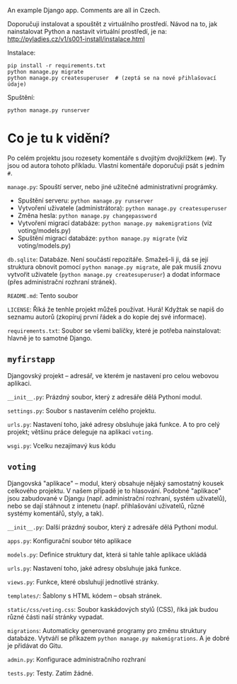 An example Django app. Comments are all in Czech.

Doporučuji instalovat a spouštět z virtuálního prostředí.
Návod na to, jak nainstalovat Python a nastavit virtuální prostředí, je na:
    http://pyladies.cz/v1/s001-install/instalace.html


Instalace:

    pip install -r requirements.txt
    python manage.py migrate
    python manage.py createsuperuser  # (zeptá se na nové přihlašovací údaje)

Spuštění:

    python manage.py runserver


# Co je tu k vidění?

Po celém projektu jsou rozesety komentáře s dvojitým dvojkřížkem (`##`).
Ty jsou od autora tohoto příkladu. Vlastní komentáře doporučuji psát
s jedním `#`.

`manage.py`: Spouští server, nebo jiné užitečné administrativní prográmky.

* Spuštění serveru: `python manage.py runserver`
* Vytvoření uživatele (administrátora): `python manage.py createsuperuser`
* Změna hesla: `python manage.py changepassword`
* Vytvoření migrací databáze: `python manage.py makemigrations` (viz voting/models.py)
* Spuštění migrací databáze: `python manage.py migrate` (viz voting/models.py)

`db.sqlite`: Databáze. Není součástí repozitáře. Smažeš-li ji, dá se
její struktura obnovit pomocí `python manage.py migrate`, ale pak musíš
znovu vytvořit uživatele (`python manage.py createsuperuser`) a dodat
informace (přes administrační rozhraní stránek).

`README.md`: Tento soubor

`LICENSE`: Říká že tenhle projekt můžeš používat. Hurá! Kdyžtak se napiš
do seznamu autorů (zkopíruj první řádek a do kopie dej své informace).

`requirements.txt`: Soubor se všemi balíčky, které je potřeba nainstalovat:
hlavně je to samotné Django.

## `myfirstapp`

Djangovský projekt – adresář, ve kterém je nastavení pro celou webovou
aplikaci.

`__init__.py`: Prázdný soubor, který z adresáře dělá Pythoní modul.

`settings.py`: Soubor s nastavením celého projektu.

`urls.py`: Nastavení toho, jaké adresy obsluhuje jaká funkce. A to pro celý
projekt; většinu práce deleguje na aplikaci `voting`.

`wsgi.py`: Vcelku nezajímavý kus kódu

## `voting`

Djangovská "aplikace" – modul, který obsahuje nějaký samostatný
kousek celkového projektu. V našem případě je to hlasování.
Podobné "aplikace" jsou zabudované v Djangu (např. administrační
rozhraní, systém uživatelů), nebo se dají stáhnout z intenetu
(např. přihlašování uživatelů, různé systémy komentářů, styly, a tak).

`__init__.py`: Další prázdný soubor, který z adresáře dělá Pythoní modul.

`apps.py`: Konfigurační soubor této aplikace

`models.py`: Definice struktury dat, která si tahle tahle aplikace ukládá

`urls.py`: Nastavení toho, jaké adresy obsluhuje jaká funkce.

`views.py`: Funkce, které obsluhují jednotlivé stránky.

`templates/`: Šablony s HTML kódem – obsah stránek.

`static/css/voting.css`: Soubor kaskádových stylů (CSS), říká jak budou různé
části naší stránky vypadat.

`migrations`: Automaticky generované programy pro změnu struktury databáze.
Vytváří se příkazem `python manage.py makemigrations`. A je dobré
je přidávat do Gitu.

`admin.py`: Konfigurace administračního rozhraní

`tests.py`: Testy. Zatím žádné.


